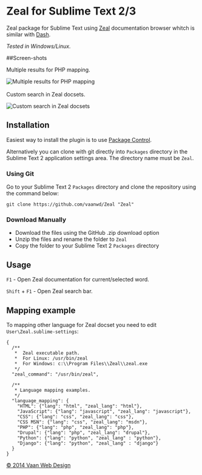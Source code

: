 # Zeal for Sublime Text 2/3

Zeal package for Sublime Text using [Zeal](http://zealdocs.org/) documentation browser whitch is similar with [Dash](http://kapeli.com/dash/).

*Tested in Windows/Linux.*  

##Screen-shots

Multiple results for PHP mapping.

![Multiple results for PHP mapping](http://www.vaanwebdesign.ro/includes/images/zeal_1.png)
<br/>
<br/>
Custom search in Zeal docsets.

![Custom search in Zeal docsets](http://www.vaanwebdesign.ro/includes/images/zeal_2.png)

## Installation

Easiest way to install the plugin is to use [Package Control](http://wbond.net/sublime_packages/package_control).

Alternatively you can clone with git directly into `Packages` directory in the Sublime Text 2 application settings area. The directory name must be `Zeal`.

### Using Git

Go to your Sublime Text 2 `Packages` directory and clone the repository using the command below:

    git clone https://github.com/vaanwd/Zeal "Zeal"

### Download Manually

* Download the files using the GitHub .zip download option
* Unzip the files and rename the folder to `Zeal`
* Copy the folder to your Sublime Text 2 `Packages` directory

## Usage

`F1` - Open Zeal documentation for current/selected word.

`Shift` + `F1` - Open Zeal search bar.

## Mapping example
To mapping other language for Zeal docset you need to edit `User\Zeal.sublime-settings`:

	{
	  /**
	   *  Zeal executable path.
	   *  For Linux: /usr/bin/zeal
	   *  For Windows: c:\\Program Files\\Zeal\\zeal.exe
	   */
	  "zeal_command": "/usr/bin/zeal",

	  /**
	   * Language mapping examples.
	   */
	  "language_mapping": {
	    "HTML": {"lang": "html", "zeal_lang": "html"},
	    "JavaScript": {"lang": "javascript", "zeal_lang": "javascript"},
	    "CSS": {"lang": "css", "zeal_lang": "css"},
	    "CSS MSN": {"lang": "css", "zeal_lang": "msdn"},
	    "PHP": {"lang": "php", "zeal_lang": "php"},
	    "Drupal": {"lang": "php", "zeal_lang": "drupal"},
	    "Python": {"lang": "python", "zeal_lang" : "python"},
	    "Django": {"lang": "python", "zeal_lang" : "django"}
	  }
	}


[&copy; 2014 Vaan Web Design](http://www.vaanwebdesign.ro)

